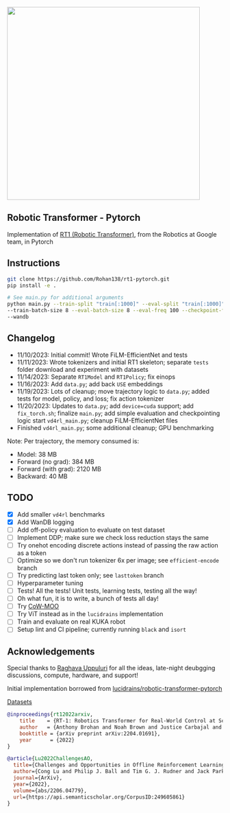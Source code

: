 <img src="./rt1.png" width="450px"></img>

## Robotic Transformer - Pytorch

Implementation of <a href="https://ai.googleblog.com/2022/12/rt-1-robotics-transformer-for-real.html">RT1 (Robotic Transformer)</a>, from the Robotics at Google team, in Pytorch

## Instructions

```bash
git clone https://github.com/Rohan138/rt1-pytorch.git
pip install -e .

# See main.py for additional arguments
python main.py --train-split "train[:1000]" --eval-split "train[:1000]" \
--train-batch-size 8 --eval-batch-size 8 --eval-freq 100 --checkpoint-freq 1000 \
--wandb
```

## Changelog
- 11/10/2023: Initial commit! Wrote FiLM-EfficientNet and tests
- 11/11/2023: Wrote tokenizers and initial RT1 skeleton; separate `tests` folder 
download and experiment with datasets
- 11/14/2023: Separate `RT1Model` and `RT1Policy`; fix einops
- 11/16/2023: Add `data.py`; add back `USE` embeddings
- 11/19/2023: Lots of cleanup; move trajectory logic to `data.py`; added tests
for model, policy, and loss; fix action tokenizer
- 11/20/2023: Updates to `data.py`; add `device=cuda` support; add `fix_torch.sh`; 
finalize `main.py`; add simple evaluation and checkpointing logic
start `vd4rl_main.py`; cleanup FiLM-EfficientNet files
- Finished `vd4rl_main.py`; some additional cleanup; GPU benchmarking

Note: Per trajectory, the memory consumed is:
  - Model: 38 MB
  - Forward (no grad): 384 MB
  - Forward (with grad): 2120 MB
  - Backward: 40 MB

## TODO
- [x] Add smaller `vd4rl` benchmarks
- [x] Add WanDB logging
- [ ] Add off-policy evaluation to evaluate on test dataset
- [ ] Implement DDP; make sure we check loss reduction stays the same
- [ ] Try onehot encoding discrete actions instead of passing the raw action as a token
- [ ] Optimize so we don't run tokenizer 6x per image; see `efficient-encode` branch
- [ ] Try predicting last token only; see `lasttoken` branch
- [ ] Hyperparameter tuning
- [ ] Tests! All the tests! Unit tests, learning tests, testing all the way!
- [ ] Oh what fun, it is to write, a bunch of tests all day!
- [ ] Try [CoW-MOO](https://robot-moo.github.io/)
- [ ] Try ViT instead as in the `lucidrains` implementation
- [ ] Train and evaluate on real KUKA robot
- [ ] Setup lint and CI pipeline; currently running `black` and `isort`

## Acknowledgements

Special thanks to [Raghava Uppuluri](https://github.com/raghavauppuluri13) 
for all the ideas, late-night deubgging discussions, compute, hardware, and support!

Initial implementation borrowed from [lucidrains/robotic-transformer-pytorch](https://github.com/lucidrains/robotic-transformer-pytorch)

[Datasets](https://docs.google.com/spreadsheets/d/1rPBD77tk60AEIGZrGSODwyyzs5FgCU9Uz3h-3_t2A9g/edit#gid=0)

```bibtex
@inproceedings{rt12022arxiv,
    title    = {RT-1: Robotics Transformer for Real-World Control at Scale},
    author   = {Anthony Brohan and Noah Brown and Justice Carbajal and  Yevgen Chebotar and Joseph Dabis and Chelsea Finn and Keerthana Gopalakrishnan and Karol Hausman and Alex Herzog and Jasmine Hsu and Julian Ibarz and Brian Ichter and Alex Irpan and Tomas Jackson and  Sally Jesmonth and Nikhil Joshi and Ryan Julian and Dmitry Kalashnikov and Yuheng Kuang and Isabel Leal and Kuang-Huei Lee and  Sergey Levine and Yao Lu and Utsav Malla and Deeksha Manjunath and  Igor Mordatch and Ofir Nachum and Carolina Parada and Jodilyn Peralta and Emily Perez and Karl Pertsch and Jornell Quiambao and  Kanishka Rao and Michael Ryoo and Grecia Salazar and Pannag Sanketi and Kevin Sayed and Jaspiar Singh and Sumedh Sontakke and Austin Stone and Clayton Tan and Huong Tran and Vincent Vanhoucke and Steve Vega and Quan Vuong and Fei Xia and Ted Xiao and Peng Xu and Sichun Xu and Tianhe Yu and Brianna Zitkovich},
    booktitle = {arXiv preprint arXiv:2204.01691},
    year      = {2022}
}
```

```bibtex
@article{Lu2022ChallengesAO,
  title={Challenges and Opportunities in Offline Reinforcement Learning from Visual Observations},
  author={Cong Lu and Philip J. Ball and Tim G. J. Rudner and Jack Parker-Holder and Michael A. Osborne and Yee Whye Teh},
  journal={ArXiv},
  year={2022},
  volume={abs/2206.04779},
  url={https://api.semanticscholar.org/CorpusID:249605861}
}
```